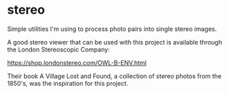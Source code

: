 # stereo
Simple utilities I'm using to process photo pairs into single stereo images.

A good stereo viewer that can be used with this project is available through
the London Stereoscopic Company:

https://shop.londonstereo.com/OWL-B-ENV.html

Their book A Village Lost and Found, a collection of stereo photos from the 1850's,
was the inspiration for this project.
